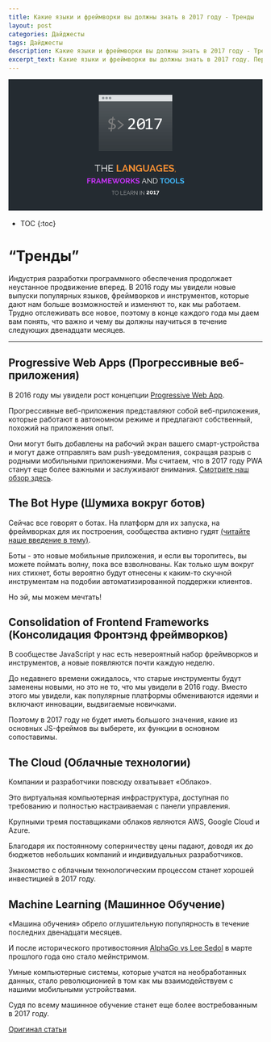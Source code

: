 ```yaml
---
title: Какие языки и фреймворки вы должны знать в 2017 году - Тренды
layout: post
categories: Дайджесты
tags: Дайджесты
description: Какие языки и фреймворки вы должны знать в 2017 году - Тренды.
excerpt_text: Какие языки и фреймворки вы должны знать в 2017 году. Перевод статьи Мартина Ангелова(Martin Angelov) с "tutorialzine.com".
---
```


![Какие языки и фреймворки вы должны знать в 2017 году](/images/post/digest/the-languages-and-frameworks-you-should-learn-in-2017.png)

* TOC
{:toc}

# “Тренды”

Индустрия разработки программного обеспечения продолжает неустанное продвижение вперед. В 2016 году мы увидели новые выпуски популярных языков, фреймворков и инструментов, которые дают нам больше возможностей и изменяют то, как мы работаем. Трудно отслеживать все новое, поэтому в конце каждого года мы даем вам понять, что важно и чему вы должны научиться в течение следующих двенадцати месяцев.

-------------

## Progressive Web Apps (Прогрессивные веб-приложения)

В 2016 году мы увидели рост концепции [Progressive Web App](https://developers.google.com/web/progressive-web-apps/). 

Прогрессивные веб-приложения представляют собой веб-приложения, которые работают в автономном режиме и предлагают собственный, похожий на приложения опыт. 

Они могут быть добавлены на рабочий экран вашего смарт-устройства и могут даже отправлять вам push-уведомления, сокращая разрыв с родными мобильными приложениями. Мы считаем, что в 2017 году PWA станут еще более важными и заслуживают внимания. [Смотрите наш обзор здесь](http://tutorialzine.com/2016/09/everything-you-should-know-about-progressive-web-apps/).

## The Bot Hype (Шумиха вокруг ботов)

Сейчас все говорят о ботах. На платформ для их запуска, на фреймворках для их построения, сообщества активно гудят [(читайте наше введение в тему)](http://tutorialzine.com/2016/11/introduction-to-chatbots/). 

Боты - это новые мобильные приложения, и если вы торопитесь, вы можете поймать волну, пока все взволнованы. Как только шум вокруг них стихнет, боты вероятно будут отнесены к каким-то скучной инструментам на подобии автоматизированной поддержки клиентов. 

Но эй, мы можем мечтать!

## Consolidation of Frontend Frameworks (Консолидация Фронтэнд фреймворков)

В сообществе JavaScript у нас есть невероятный набор фреймворков и инструментов, а новые появляются почти каждую неделю. 

До недавнего времени ожидалось, что старые инструменты будут заменены новыми, но это не то, что мы увидели в 2016 году. Вместо этого мы увидели, как популярные платформы обмениваются идеями и включают инновации, выдвигаемые новичками. 

Поэтому в 2017 году не будет иметь большого значения, какие из основных JS-фреймов вы выберете, их функции в основном сопоставимы.

## The Cloud (Облачные технологии)

Компании и разработчики повсюду охватывает «Облако». 

Это виртуальная компьютерная инфраструктура, доступная по требованию и полностью настраиваемая с панели управления. 

Крупными тремя поставщиками облаков являются AWS, Google Cloud и Azure. 

Благодаря их постоянному соперничеству цены падают, доводя их до бюджетов небольших компаний и индивидуальных разработчиков. 

Знакомство с облачным технологическим процессом станет хорошей инвестицией в 2017 году.

## Machine Learning (Машинное Обучение)

«Машина обучения» обрело оглушительную популярность в течение последних двенадцати месяцев. 

И после исторического противостояния [AlphaGo vs Lee Sedol](https://en.wikipedia.org/wiki/AlphaGo_versus_Lee_Sedol) в марте прошлого года оно стало мейнстримом. 

Умные компьютерные системы, которые учатся на необработанных данных, стало революционией в том как мы взаимодействуем с нашими мобильными устройствами. 

Судя по всему машинное обучение станет еще более востребованным в 2017 году.

[Оригинал статьи](http://tutorialzine.com/2016/12/the-languages-frameworks-tools-you-should-learn-in-2017/)